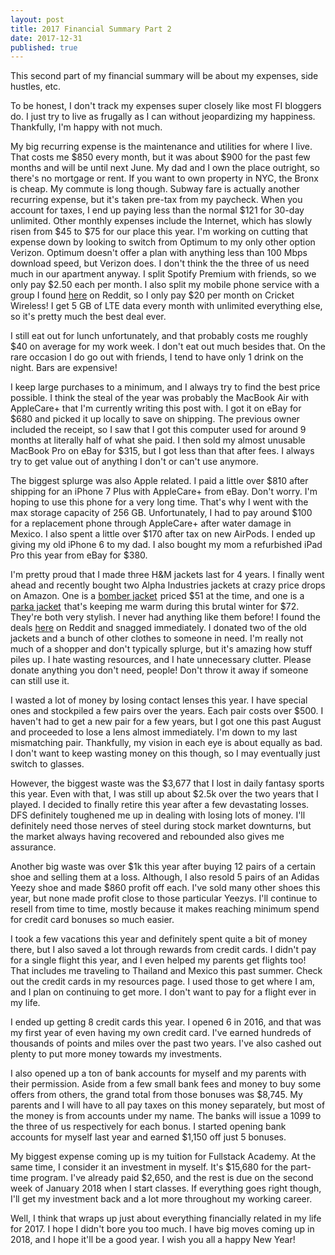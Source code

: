 ```yaml
---
layout: post
title: 2017 Financial Summary Part 2
date: 2017-12-31
published: true
---
```

This second part of my financial summary will be about my expenses, side hustles, etc.

To be honest, I don't track my expenses super closely like most FI bloggers do. I just try to live as frugally as I can without jeopardizing my happiness. Thankfully, I'm happy with not much.

My big recurring expense is the maintenance and utilities for where I live. That costs me $850 every month, but it was about $900 for the past few months and will be until next June. My dad and I own the place outright, so there's no mortgage or rent. If you want to own property in NYC, the Bronx is cheap. My commute is long though. Subway fare is actually another recurring expense, but it's taken pre-tax from my paycheck. When you account for taxes, I end up paying less than the normal $121 for 30-day unlimited. Other monthly expenses include the Internet, which has slowly risen from $45 to $75 for our place this year. I'm working on cutting that expense down by looking to switch from Optimum to my only other option Verizon. Optimum doesn't offer a plan with anything less than 100 Mbps download speed, but Verizon does. I don't think the the three of us need much in our apartment anyway. I split Spotify Premium with friends, so we only pay $2.50 each per month. I also split my mobile phone service with a group I found [here](https://www.reddit.com/r/CricketGroups/) on Reddit, so I only pay $20 per month on Cricket Wireless! I get 5 GB of LTE data every month with unlimited everything else, so it's pretty much the best deal ever.

I still eat out for lunch unfortunately, and that probably costs me roughly $40 on average for my work week. I don't eat out much besides that. On the rare occasion I do go out with friends, I tend to have only 1 drink on the night. Bars are expensive!

I keep large purchases to a minimum, and I always try to find the best price possible. I think the steal of the year was probably the MacBook Air with AppleCare+ that I'm currently writing this post with. I got it on eBay for $680 and picked it up locally to save on shipping. The previous owner included the receipt, so I saw that I got this computer used for around 9 months at literally half of what she paid. I then sold my almost unusable MacBook Pro on eBay for $315, but I got less than that after fees. I always try to get value out of anything I don't or can't use anymore.

The biggest splurge was also Apple related. I paid a little over $810 after shipping for an iPhone 7 Plus with AppleCare+ from eBay. Don't worry. I'm hoping to use this phone for a very long time. That's why I went with the max storage capacity of 256 GB. Unfortunately, I had to pay around $100 for a replacement phone through AppleCare+ after water damage in Mexico. I also spent a little over $170 after tax on new AirPods. I ended up giving my old iPhone 6 to my dad. I also bought my mom a refurbished iPad Pro this year from eBay for $380.

I'm pretty proud that I made three H&M jackets last for 4 years. I finally went ahead and recently bought two Alpha Industries jackets at crazy price drops on Amazon. One is a <a target="_blank" href="https://www.amazon.com/gp/product/B0119N7EA0/ref=as_li_tl?ie=UTF8&camp=1789&creative=9325&creativeASIN=B0119N7EA0&linkCode=as2&tag=marcopchen-20&linkId=014a5c6e40d754b7b80956ea0416ef18">bomber jacket</a><img src="//ir-na.amazon-adsystem.com/e/ir?t=marcopchen-20&l=am2&o=1&a=B0119N7EA0" width="1" height="1" border="0" alt="" style="border:none !important; margin:0px !important;" /> priced $51 at the time, and one is a <a target="_blank" href="https://www.amazon.com/gp/product/B00DVGRHTW/ref=as_li_tl?ie=UTF8&camp=1789&creative=9325&creativeASIN=B00DVGRHTW&linkCode=as2&tag=marcopchen-20&linkId=9972c396d42950117523cadfbab659db">parka jacket</a><img src="//ir-na.amazon-adsystem.com/e/ir?t=marcopchen-20&l=am2&o=1&a=B00DVGRHTW" width="1" height="1" border="0" alt="" style="border:none !important; margin:0px !important;" /> that's keeping me warm during this brutal winter for $72. They're both very stylish. I never had anything like them before! I found the deals [here](https://www.reddit.com/r/frugalmalefashion/) on Reddit and snagged immediately. I donated two of the old jackets and a bunch of other clothes to someone in need. I'm really not much of a shopper and don't typically splurge, but it's amazing how stuff piles up. I hate wasting resources, and I hate unnecessary clutter. Please donate anything you don't need, people! Don't throw it away if someone can still use it.

I wasted a lot of money by losing contact lenses this year. I have special ones and stockpiled a few pairs over the years. Each pair costs over $500. I haven't had to get a new pair for a few years, but I got one this past August and proceeded to lose a lens almost immediately. I'm down to my last mismatching pair. Thankfully, my vision in each eye is about equally as bad. I don't want to keep wasting money on this though, so I may eventually just switch to glasses.

However, the biggest waste was the $3,677 that I lost in daily fantasy sports this year. Even with that, I was still up about $2.5k over the two years that I played. I decided to finally retire this year after a few devastating losses. DFS definitely toughened me up in dealing with losing lots of money. I'll definitely need those nerves of steel during stock market downturns, but the market always having recovered and rebounded also gives me assurance.

Another big waste was over $1k this year after buying 12 pairs of a certain shoe and selling them at a loss. Although, I also resold 5 pairs of an Adidas Yeezy shoe and made $860 profit off each. I've sold many other shoes this year, but none made profit close to those particular Yeezys. I'll continue to resell from time to time, mostly because it makes reaching minimum spend for credit card bonuses so much easier.

I took a few vacations this year and definitely spent quite a bit of money there, but I also saved a lot through rewards from credit cards. I didn't pay for a single flight this year, and I even helped my parents get flights too! That includes me traveling to Thailand and Mexico this past summer. Check out the credit cards in my resources page. I used those to get where I am, and I plan on continuing to get more. I don't want to pay for a flight ever in my life.

I ended up getting 8 credit cards this year. I opened 6 in 2016, and that was my first year of even having my own credit card. I've earned hundreds of thousands of points and miles over the past two years. I've also cashed out plenty to put more money towards my investments.

I also opened up a ton of bank accounts for myself and my parents with their permission. Aside from a few small bank fees and money to buy some offers from others, the grand total from those bonuses was $8,745. My parents and I will have to all pay taxes on this money separately, but most of the money is from accounts under my name. The banks will issue a 1099 to the three of us respectively for each bonus. I started opening bank accounts for myself last year and earned $1,150 off just 5 bonuses.

My biggest expense coming up is my tuition for Fullstack Academy. At the same time, I consider it an investment in myself. It's $15,680 for the part-time program. I've already paid $2,650, and the rest is due on the second week of January 2018 when I start classes. If everything goes right though, I'll get my investment back and a lot more throughout my working career.

Well, I think that wraps up just about everything financially related in my life for 2017. I hope I didn't bore you too much. I have big moves coming up in 2018, and I hope it'll be a good year. I wish you all a happy New Year!
